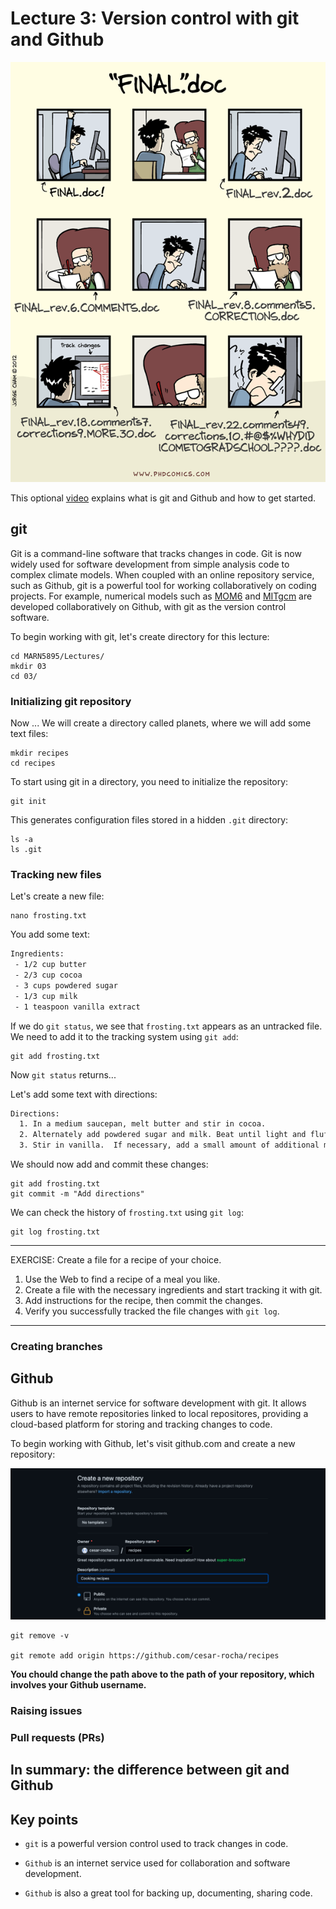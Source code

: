 # Lecture 3: Version control with git and Github

![](img/Finaldoc.png)



This optional [video](https://www.youtube.com/watch?v=21Gl97tkbHU) explains what is git and Github and how to get started.

## git

Git is a command-line software that tracks changes in code. Git is now widely used for software development from simple analysis code to complex climate models. When coupled with an online repository service, such as Github, git is a powerful tool for working collaboratively on coding projects. For example, numerical models such as [MOM6](https://github.com/NOAA-GFDL/MOM6) and [MITgcm](https://github.com/MITgcm/MITgcm) are developed collaboratively on Github, with git as the version control software.


To begin working with git, let's create directory for this lecture:

    cd MARN5895/Lectures/
    mkdir 03
    cd 03/

### Initializing git repository

Now ... We will create a directory called planets, where we will add some text files:

    mkdir recipes
    cd recipes

To start using git in a directory, you need to initialize the repository:

    git init

This generates configuration files stored in a hidden `.git` directory:

    ls -a
    ls .git

### Tracking new files
Let's create a new file:

    nano frosting.txt

You add some text:

```BASH
Ingredients:
 - 1/2 cup butter
 - 2/3 cup cocoa
 - 3 cups powdered sugar
 - 1/3 cup milk
 - 1 teaspoon vanilla extract
```

If we do `git status`, we see that `frosting.txt` appears as an untracked file. We need to add it to the tracking system using `git add`:

    git add frosting.txt

Now `git status` returns...


Let's add some text with directions:

```BASH
Directions:
  1. In a medium saucepan, melt butter and stir in cocoa.
  2. Alternately add powdered sugar and milk. Beat until light and fluffy.
  3. Stir in vanilla.  If necessary, add a small amount of additional milk.
```

We should now add and commit these changes:

    git add frosting.txt
    git commit -m "Add directions"

We can check the history of `frosting.txt` using `git log`:

    git log frosting.txt

---
EXERCISE: Create a file for a recipe of your choice. 

1. Use the Web to find a recipe of a meal you like.
2. Create a file with the necessary ingredients and start tracking it with git.
3. Add instructions for the recipe, then commit the changes.
4. Verify you successfully tracked the file changes with `git log`.

---




### Creating branches



## Github
Github is an internet service for software development with git. It allows users to have remote repositories linked to local repositores, providing a cloud-based platform for storing and tracking changes to code.


To begin working with Github, let's visit github.com and create a new repository:

![](img/newgithubrepo.png)

    git remove -v 

    git remote add origin https://github.com/cesar-rocha/recipes

**You chould change the path above to the path of your repository, which involves your Github username.**


### Raising issues

### Pull requests (PRs)


## In summary: the difference between git and Github


## Key points 

- `git` is a powerful version control used to track changes in code.

- `Github` is an internet service used for collaboration and software development.

- `Github` is also a great tool for backing up, documenting, sharing code.
